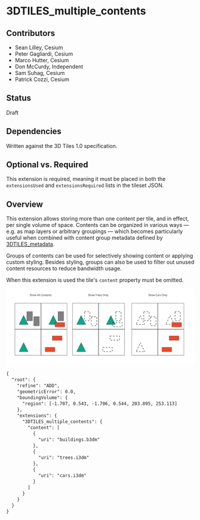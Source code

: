 # 3DTILES_multiple_contents

## Contributors

* Sean Lilley, Cesium
* Peter Gagliardi, Cesium
* Marco Hutter, Cesium
* Don McCurdy, Independent
* Sam Suhag, Cesium
* Patrick Cozzi, Cesium

## Status

Draft

## Dependencies

Written against the 3D Tiles 1.0 specification.

## Optional vs. Required

This extension is required, meaning it must be placed in both the `extensionsUsed` and `extensionsRequired` lists in the tileset JSON.

## Overview

This extension allows storing more than one content per tile, and in effect, per single volume of space. Contents can be organized in various ways — e.g. as map layers or arbitrary groupings — which becomes particularly useful when combined with content group metadata defined by [3DTILES_metadata](../3DTILES_metadata).

Groups of contents can be used for selectively showing content or applying custom styling. Besides styling, groups can also be used to filter out unused content resources to reduce bandwidth usage.

When this extension is used the tile's `content` property must be omitted.

<img src="figures/filtering-groups.jpg" width="700" />


```jsonc
{
  "root": {
    "refine": "ADD",
    "geometricError": 0.0,
    "boundingVolume": {
      "region": [-1.707, 0.543, -1.706, 0.544, 203.895, 253.113]
    },
    "extensions": {
      "3DTILES_multiple_contents": {
        "content": [
          {
            "uri": "buildings.b3dm"
          },
          {
            "uri": "trees.i3dm"
          },
          {
            "uri": "cars.i3dm"
          }
        ]
      }
    }
  }
}
```
